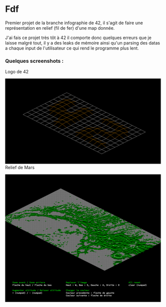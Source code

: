 # Fdf

Premier projet de la branche infographie de 42, il s'agit de faire une représentation en relief (fil de fer) d'une map donnée.

J'ai fais ce projet très tôt à 42 il comporte donc quelques erreurs que je laisse malgré tout, il y a des leaks de mémoire ainsi qu'un parsing des datas a chaque input de l'utilisateur ce qui rend le programme plus lent.

### Quelques screenshots :

Logo de 42

![alt tag](https://github.com/fdel-car/FdF/blob/master/img/42.png)
Relief de Mars

![alt tag](https://github.com/fdel-car/FdF/blob/master/img/mars.png)

